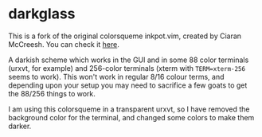 # darkglass

This is a fork of the original colorsqueme inkpot.vim, created by Ciaran McCreesh.
You can check it [here]( http://github.com/ciaranm/inkpot).

A darkish scheme which works in the GUI and in some 88 color terminals (urxvt, for example)
and 256-color terminals (xterm with `TERM=xterm-256` seems to work).
This won't work in regular 8/16 colour terms,
and depending upon your setup you may need to sacrifice a few goats to get the 88/256 things to work.

I am using this colorsqueme in a transparent urxvt,
so I have removed the background color for the terminal,
and changed some colors to make them darker.
